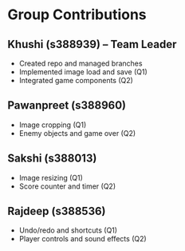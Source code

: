 # Group Contributions

## Khushi (s388939) – Team Leader
- Created repo and managed branches
- Implemented image load and save (Q1)
- Integrated game components (Q2)

## Pawanpreet (s388960)
- Image cropping (Q1)
- Enemy objects and game over (Q2)

## Sakshi (s388013)
- Image resizing (Q1)
- Score counter and timer (Q2)

## Rajdeep (s388536)
- Undo/redo and shortcuts (Q1)
- Player controls and sound effects (Q2)
